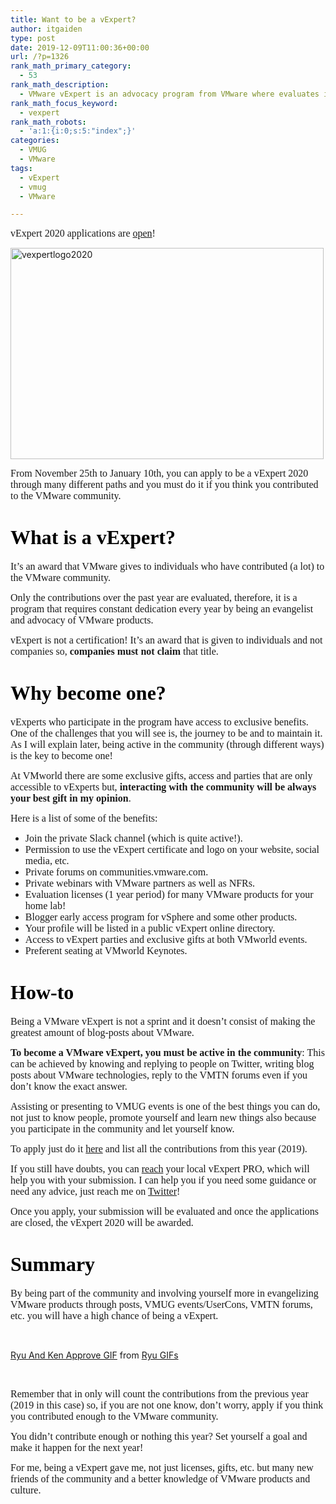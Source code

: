 ```yaml
---
title: Want to be a vExpert?
author: itgaiden
type: post
date: 2019-12-09T11:00:36+00:00
url: /?p=1326
rank_math_primary_category:
  - 53
rank_math_description:
  - VMware vExpert is an advocacy program from VMware where evaluates individuals who contribute substantially to the VMware community.
rank_math_focus_keyword:
  - vexpert
rank_math_robots:
  - 'a:1:{i:0;s:5:"index";}'
categories:
  - VMUG
  - VMware
tags:
  - vExpert
  - vmug
  - VMware

---
```

<span style="font-size: 16px; font-family: Nunito;">vExpert 2020 applications are <a href="https://blogs.vmware.com/vexpert/2019/11/25/vexpert-2020-applications-are-open/">open</a>!</span>

<img loading="lazy" class="wp-image-1348 alignnone" src="http://wp.docker.localhost:8000/wp-content/uploads/2019/12/vexpertlogo2020-1024x692.png" alt="vexpertlogo2020" width="501" height="338" srcset="http://wp.docker.localhost:8000/wp-content/uploads/2019/12/vexpertlogo2020-1024x692.png 1024w, http://wp.docker.localhost:8000/wp-content/uploads/2019/12/vexpertlogo2020-300x203.png 300w, http://wp.docker.localhost:8000/wp-content/uploads/2019/12/vexpertlogo2020-768x519.png 768w, http://wp.docker.localhost:8000/wp-content/uploads/2019/12/vexpertlogo2020.png 1061w" sizes="(max-width: 501px) 100vw, 501px" /> 

<span style="font-size: 16px; font-family: Nunito;">Fr</span><span style="font-size: 16px; font-family: Nunito;">om November 25th to January 10th, you can apply to be a vExpert 2020 through many </span><span style="font-size: 16px; font-family: Nunito;">different paths and you must do it if you think you contributed to the VMware community.</span>

# <span style="font-family: Nunito; color: #000000; font-size: 32px;">What is a vExpert?</span>

<span style="font-family: Nunito; font-size: 16px;">It&#8217;s an award that VMware gives to individuals who have contributed (a lot) to the VMware community.</span>

<span style="font-family: Nunito; font-size: 16px;">Only the contributions over the past year are evaluated, therefore, it is a program that requires constant dedication every year by being an evangelist and advocacy of VMware products.</span>

<span style="font-family: Nunito;"><span style="font-size: 16px;">vExpert is not a certification! It&#8217;s an award that is given to individuals and not companies so,<strong> companies must not claim </strong>that title.</span> </span>

# <span style="font-family: Nunito; color: #000000; font-size: 32px;">Why become one?</span>



<span style="font-size: 16px; font-family: Nunito;">vExperts who participate in the program have access to exclusive benefits. One of the challenges that you will see is, the journey to be and to maintain it. As I will explain later, being active in the community (through different ways) is the key to become one!<br /> </span>

<span style="font-size: 16px; font-family: Nunito;">At VMworld there are some exclusive gifts, access and parties that are only accessible to vExperts but, <strong>interacting with the community will be always your best gift in my opinion</strong>.<br /> </span>

<span style="font-size: 16px; font-family: Nunito;">Here is a list of some of the benefits:</span>

  * <span style="font-family: Nunito; font-size: 16px;">Join the private Slack channel (which is quite active!).</span>
  * <span style="font-family: Nunito; font-size: 16px;">Permission to use the vExpert certificate and logo on your website, social media, etc.</span>
  * <span style="font-family: Nunito; font-size: 16px;">Private forums on communities.vmware.com.</span>
  * <span style="font-size: 16px; font-family: Nunito;">Private webinars with VMware partners as well as NFRs.</span>
  * <span style="font-size: 16px; font-family: Nunito;">Evaluation licenses (1 year period) for many VMware products for your home lab!</span>
  * <span style="font-family: Nunito; font-size: 16px;">Blogger early access program for vSphere and some other products.</span>
  * <span style="font-size: 16px; font-family: Nunito;">Your profile will be listed in a public vExpert online directory.</span>
  * <span style="font-size: 16px; font-family: Nunito;">Access to vExpert parties and exclusive gifts at both VMworld events.</span>
  * <span style="font-size: 16px; font-family: Nunito;">Preferent seating at VMworld Keynotes.</span>

# <span style="font-family: Nunito; color: #000000; font-size: 32px;">How-to</span>

<span style="font-family: Nunito; font-size: 16px;">Being a VMware vExpert is not a sprint and it doesn&#8217;t consist of making the greatest amount of blog-posts about VMware.</span>

<span style="font-family: Nunito; font-size: 16px;"><strong>To become a VMware vExpert, you must be active in the community</strong>: This can be achieved by knowing and replying to people on Twitter, writing blog posts about VMware technologies, reply to the VMTN forums even if you don&#8217;t know the exact answer.</span>

<span style="font-family: Nunito; font-size: 16px;">Assisting or presenting to VMUG events is one of the best things you can do, not just to know people, promote yourself and learn new things also because you participate in the community and let yourself know.</span>

<span style="font-family: Nunito; font-size: 16px;">To apply just do it <a href="https://vexpert.vmware.com/apply">here</a> and list all the contributions from this year (2019).</span>

<span style="font-family: Nunito; font-size: 16px;">If you still have doubts, you can <a href="https://vexpert.vmware.com/directory/pro">reach</a> your local vExpert PRO, which will help you with your submission. I can help you if you need some guidance or need any advice, just reach me on <a href="https://twitter.com/DanGaiden">Twitter</a>!<br /> </span>

<span style="font-family: Nunito; font-size: 16px;">Once you apply, your submission will be evaluated and once the applications are closed, the vExpert 2020 will be awarded.</span>

# <span style="font-family: Nunito; color: #000000; font-size: 32px;">Summary</span>

<span style="font-family: Nunito; font-size: 16px;">By being part of the community and involving yourself more in evangelizing VMware products through posts, VMUG events/UserCons, VMTN forums, etc. you will have a high chance of being a vExpert.<br /> </span>

&nbsp;

<div class="tenor-gif-embed" data-postid="5761610" data-share-method="host" data-width="100%" data-aspect-ratio="1.7857142857142858">
  <a href="https://tenor.com/view/ryu-ken-street-fighter-streetfighter-gif-5761610">Ryu And Ken Approve GIF</a> from <a href="https://tenor.com/search/ryu-gifs">Ryu GIFs</a>
</div>



&nbsp;

<span style="font-size: 16px; font-family: Nunito;">Remember that in only will count the contributions from the previous year (2019 in this case) so, if you are not one know, don&#8217;t worry, apply if you think you contributed enough to the VMware community.</span>

<span style="font-size: 16px; font-family: Nunito;">You didn&#8217;t contribute enough or nothing this year? Set yourself a goal and make it happen for the next year!</span>

<span style="font-size: 16px; font-family: Nunito;">For me, being a vExpert gave me, not just licenses, gifts, etc. but many new friends of the community and a better knowledge of VMware products and culture.</span>